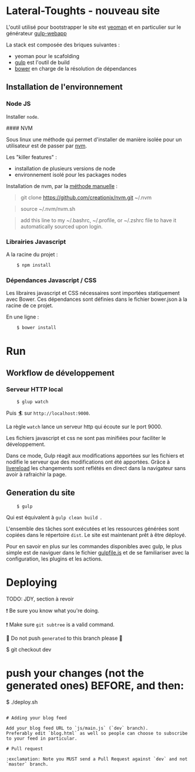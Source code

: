 # Lateral-Toughts - nouveau site


L'outil utilisé pour bootstrapper le site est [yeoman](http://yeoman.io/) et en particulier sur le générateur [gulp-webapp](https://github.com/yeoman/generator-gulp-webapp)

La stack est composée des briques suivantes :
 * yeoman pour le scafolding
 * [gulp](http://gulpjs.com/) est l'outil de build
 * [bower](http://bower.io/) en charge de la résolution de dépendances


## Installation de l'environnement

### Node JS

Installer `node`.


#### NVM

Sous linux une méthode qui permet d'installer de manière isolée pour un utilisateur est de passer par [nvm](https://github.com/creationix/nvm).

Les "killer features" :
 * installation de plusieurs versions de node 
 * environnement isolé pour les packages nodes

Installation de nvm, par la [méthode manuelle](https://github.com/creationix/nvm#manual-install) :

> git clone https://github.com/creationix/nvm.git ~/.nvm

> source ~/.nvm/nvm.sh

> add this line to my ~/.bashrc, ~/.profile, or ~/.zshrc file to have it automatically sourced upon login.



### Librairies Javascript

A la racine du projet :

``` bash
    $ npm install
```


### Dépendances Javascript / CSS

Les libraires javascript et CSS nécessaires sont importées statiquement avec Bower.
Ces dépendances sont définies dans le fichier bower.json à la racine de ce projet.

En une ligne :

``` bash
    $ bower install
```


# Run

## Workflow de développement

### Serveur HTTP local
```
    $ glup watch
```

Puis :surfer: sur `http://localhost:9000`.

La règle ```watch``` lance un serveur http qui écoute sur le port 9000.

Les fichiers javascript et css ne sont pas minifiées pour faciliter le développement.

Dans ce mode, Gulp réagit aux modifications apportées sur les fichiers et nodifie le serveur que des modifications ont été apportées. Grâce à [livereload](http://livereload.com/) les changements sont reflétés en direct dans la navigateur sans avoir à rafraichir la page.


## Generation du site


```
    $ gulp
```

Qui est équivalent à ```gulp clean build ```.

L'ensemble des tâches sont exécutées et les ressources générées sont copiées dans le répertoire ```dist```. Le site est maintenant prêt à être déployé.

Pour en savoir en plus sur les commandes disponibles avec gulp, le plus simple est de naviguer dans le fichier [gulpfile.js](gulpfile.js) et de se familiariser avec la configuration, les plugins et les actions.


# Deploying

TODO: JDY, section à revoir

:exclamation: Be sure you know what you're doing.

:exclamation: Make sure `git subtree` is a valid command.

:poop: Do not push `generated` to this branch please :poop:

 $ git checkout dev
 # push your changes (not the generated ones) BEFORE, and then:
 $ ./deploy.sh
```

# Adding your blog feed

Add your blog feed URL to `js/main.js` (`dev` branch).
Preferably edit `blog.html` as well so people can choose to subscribe to your feed in particular.

# Pull request

:exclamation: Note you MUST send a Pull Request against `dev` and not `master` branch.